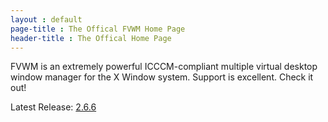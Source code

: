 ```yaml
---
layout : default
page-title : The Offical FVWM Home Page
header-title : The Offical Home Page
---
```


FVWM is an extremely powerful ICCCM-compliant multiple virtual desktop window manager for the X  Window system. Support is excellent. Check it out!

Latest Release: [2.6.6](https://github.com/fvwmorg/fvwm/releases/download/version-2_6_6/fvwm-2.6.6.tar.gz)


